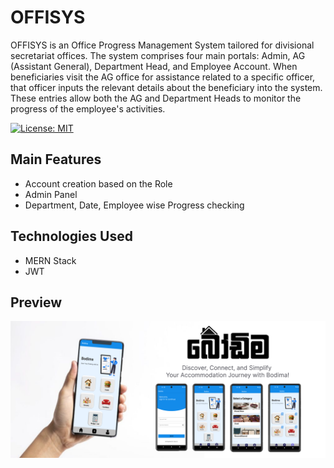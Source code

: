 # OFFISYS

OFFISYS is an Office Progress Management System tailored for divisional secretariat offices. The system comprises four main portals: Admin, AG (Assistant General), Department Head, and Employee Account. When beneficiaries visit the AG office for assistance related to a specific officer, that officer inputs the relevant details about the beneficiary into the system. These entries allow both the AG and Department Heads to monitor the progress of the employee's activities.

[![License: MIT](https://img.shields.io/badge/License-MIT-yellow.svg)](https://opensource.org/licenses/MIT)

## Main Features 
* Account creation based on the Role
* Admin Panel 
* Department, Date, Employee wise Progress checking

## Technologies Used

* MERN Stack
* JWT

## Preview
![alt text](https://github.com/offisystw/portfolio/blob/main/bodima.png?raw=true)

